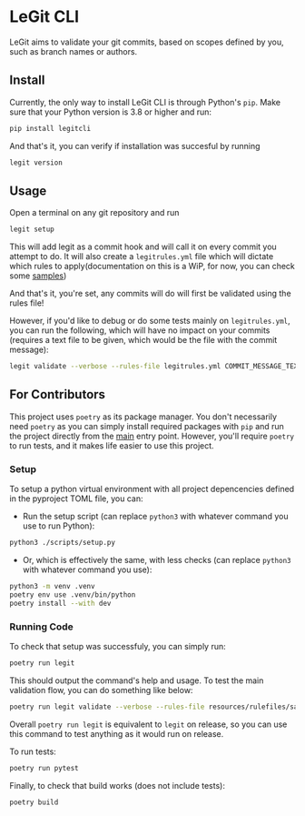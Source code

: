 # LeGit CLI

LeGit aims to validate your git commits, based on scopes defined by you, such as
branch names or authors.

## Install

Currently, the only way to install LeGit CLI is through Python's `pip`. Make
sure that your Python version is 3.8 or higher and run:

```bash
pip install legitcli
```

And that's it, you can verify if installation was succesful by running

```bash
legit version
```

## Usage

Open a terminal on any git repository and run

```bash
legit setup
```

This will add legit as a commit hook and will call it on every commit you
attempt to do. It will also create a `legitrules.yml` file which will dictate
which rules to apply(documentation on this is a WiP, for now, you can check some
[samples](./resources/rulefiles/samples))

And that's it, you're set, any commits will do will first be validated using the
rules file!

However, if you'd like to debug or do some tests mainly on `legitrules.yml`, you
can run the following, which will have no impact on your commits (requires a
text file to be given, which would be the file with the commit message):

```bash
legit validate --verbose --rules-file legitrules.yml COMMIT_MESSAGE_TEXT_FILE
```

## For Contributors

This project uses `poetry` as its package manager. You don't necessarily need
`poetry` as you can simply install required packages with `pip` and run the
project directly from the [main](./src/legitcli/main.py) entry point. However,
you'll require `poetry` to run tests, and it makes life easier to use this
project.

### Setup

To setup a python virtual environment with all project depencencies defined in the pyproject TOML file, you can:

- Run the setup script (can replace `python3` with whatever command you use to run Python):

```bash
python3 ./scripts/setup.py
```

- Or, which is effectively the same, with less checks (can replace `python3`
  with whatever command you use):

```bash
python3 -m venv .venv
poetry env use .venv/bin/python
poetry install --with dev
```

### Running Code

To check that setup was successfuly, you can simply run:

```bash
poetry run legit
```

This should output the command's help and usage. To test the main validation
flow, you can do something like below:

```bash
poetry run legit validate --verbose --rules-file resources/rulefiles/samples/simple.yml resources/message/short_message.txt
```

Overall `poetry run legit` is equivalent to `legit` on release, so you can use
this command to test anything as it would run on release.

To run tests:

```bash
poetry run pytest
```

Finally, to check that build works (does not include tests):

```bash
poetry build
```
